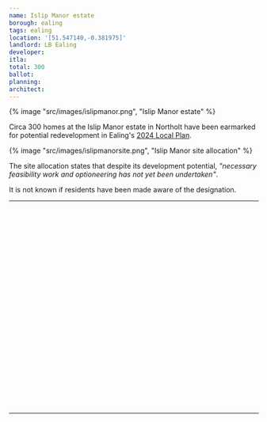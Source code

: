 ```yaml
---
name: Islip Manor estate
borough: ealing
tags: ealing
location: '[51.547140,-0.381975]'
landlord: LB Ealing
developer:
itla:
total: 300
ballot: 
planning: 
architect: 
---
```

{% image "src/images/islipmanor.png", "Islip Manor estate" %}

Circa 300 homes at the Islip Manor estate in Northolt have been earmarked for potential redevelopment in Ealing's [2024 Local Plan](https://www.ealing.gov.uk/download/downloads/id/19587/appendix_e_-_results.pdf).

{% image "src/images/islipmanorsite.png", "Islip Manor site allocation" %}

The site allocation states that despite its development potential, _"necessary feasibility work and optioneering has not yet been undertaken"_.

It is not known if residents have been made aware of the designation. 

---

<!------------THE CODE BELOW RENDERS THE MAP - DO NOT EDIT! ---------------------------->

<div id="map" style="width: 100%; height: 400px;"></div>

<script>
  var map = L.map('map').setView({{ location }}, 13);
  L.tileLayer('https://tile.openstreetmap.org/{z}/{x}/{y}.png', {
  maxZoom: 19,
attribution: '&copy; <a href="http://www.openstreetmap.org/copyright">OpenStreetMap</a>'
}).addTo(map);
var circle = L.circle({{ location }}, {
    color: 'red',
    fillColor: '#f03',
    fillOpacity: 0.5,
    radius: 500
}).addTo(map);
</script>

---